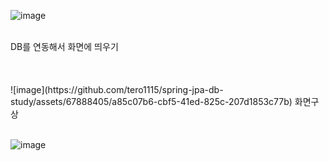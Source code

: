 ![image](https://github.com/tero1115/spring-jpa-db-study/assets/67888405/b893c289-9fef-4d6e-b49a-3cf95d24d568)

<br>
DB를 연동해서 화면에 띄우기<br>
<br><br><br>
![image](https://github.com/tero1115/spring-jpa-db-study/assets/67888405/a85c07b6-cbf5-41ed-825c-207d1853c77b)
화면구상<br>
<br>

![image](https://github.com/tero1115/spring-jpa-db-study/assets/67888405/7a1e5d5b-13bd-4dd4-833e-fe2239677b2b)

